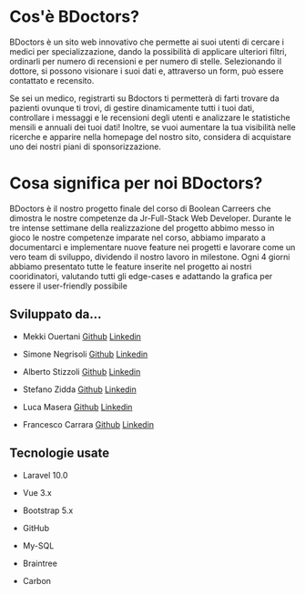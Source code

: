 # Cos'è BDoctors?

BDoctors è un sito web innovativo che permette ai suoi utenti di cercare i medici per specializzazione, dando la possibilità di applicare ulteriori filtri, ordinarli per numero di recensioni e per numero di stelle. 
Selezionando il dottore, si possono visionare i suoi dati e, attraverso un form, può essere contattato e recensito.

Se sei un medico, registrarti su Bdoctors ti permetterà di farti trovare da pazienti ovunque ti trovi, di gestire dinamicamente tutti i tuoi dati, controllare i messaggi e le recensioni degli utenti e analizzare le statistiche mensili e annuali dei tuoi dati!
Inoltre, se vuoi aumentare la tua visibilità nelle ricerche e apparire nella homepage del nostro sito, considera di acquistare uno dei nostri piani di sponsorizzazione.

# Cosa significa per noi BDoctors?

BDoctors è il nostro progetto finale del corso di Boolean Carreers che dimostra le nostre competenze da Jr-Full-Stack Web Developer.
Durante le tre intense settimane della realizzazione del progetto abbimo messo in gioco le nostre competenze imparate nel corso, abbiamo  imparato a documentarci e implementare nuove feature nei progetti e  lavorare come un vero team di sviluppo, dividendo il nostro lavoro in milestone.
Ogni 4 giorni abbiamo presentato tutte le feature inserite nel progetto ai nostri cooridinatori, valutando tutti gli edge-cases e adattando la grafica per essere il user-friendly possibile 


## Sviluppato da...

- Mekki Ouertani [Github](https://github.com/mekkiouertani) [Linkedin](https://www.linkedin.com/in/mekkiouertani/)

- Simone Negrisoli [Github](https://github.com/SimoneNegrisoli) [Linkedin](https://www.linkedin.com/in/simonenegrisoli/)

- Alberto Stizzoli [Github](https://github.com/albertostizzoli) [Linkedin](https://www.linkedin.com/in/alberto-stizzoli-82a676260/)

- Stefano Zidda [Github](https://github.com/Trotteriniku) [Linkedin](https://www.linkedin.com/in/stefano-zidda-357aba2b1/)

- Luca Masera [Github](https://github.com/luca-masera) [Linkedin](https://www.linkedin.com/in/luca-masera-a67ab52b1/)

- Francesco Carrara [Github](https://github.com/fcarrara24) [Linkedin](https://www.linkedin.com/in/francesco-carrara-4b7a642ab/)

## Tecnologie usate

+ Laravel 10.0

+ Vue 3.x

+ Bootstrap 5.x

+ GitHub

+ My-SQL

+ Braintree

+ Carbon
